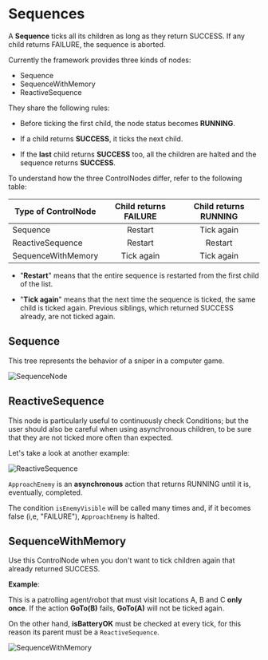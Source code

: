 # Sequences

A __Sequence__ ticks all its children as long as 
they return SUCCESS. If any child returns FAILURE, the sequence is aborted.

Currently the framework provides three kinds of nodes:

- Sequence
- SequenceWithMemory
- ReactiveSequence

They share the following rules:

- Before ticking the first child, the node status becomes __RUNNING__.

- If a child returns __SUCCESS__, it ticks the next child.

- If the __last__ child returns __SUCCESS__ too, all the children are halted and
 the sequence returns __SUCCESS__.

To understand how the three ControlNodes differ, refer to the following table:

 
| Type of ControlNode | Child returns FAILURE  |  Child returns RUNNING |
|---|:---:|:---:|
| Sequence | Restart  | Tick again  |
| ReactiveSequence  | Restart  |  Restart |
| SequenceWithMemory | Tick again  | Tick again  |

- "__Restart__" means that the entire sequence is restarted from the first 
  child of the list.

- "__Tick again__" means that the next time the sequence is ticked, the 
  same child is ticked again. Previous siblings, which returned SUCCESS already,
  are not ticked again.

## Sequence

This tree represents the behavior of a sniper in a computer game.

![SequenceNode](images/SequenceNode.svg)


## ReactiveSequence

This node is particularly useful to continuously check Conditions; but 
the user should also be careful when using asynchronous children, to be
sure that they are not ticked more often than expected.

Let's take a look at another example:

![ReactiveSequence](images/ReactiveSequence.svg)

`ApproachEnemy` is an __asynchronous__ action that returns RUNNING until
it is, eventually, completed.

The condition `isEnemyVisible` will be called many times and, 
if it becomes false (i,e, "FAILURE"), `ApproachEnemy` is halted. 


## SequenceWithMemory

Use this ControlNode when you don't want to tick children again that 
already returned SUCCESS.

__Example__:

This is a patrolling agent/robot that must visit locations A, B and C __only once__.
If the action __GoTo(B)__ fails, __GoTo(A)__ will not be ticked again.

On the other hand, __isBatteryOK__ must be checked at every tick, 
for this reason its parent must be a `ReactiveSequence`.

![SequenceWithMemory](images/SequenceStar.svg)


 

